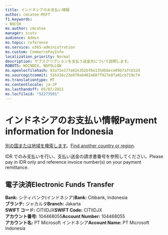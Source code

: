 ```yaml
---
title: インドネシアのお支払い情報
author: cmcatee-MSFT
f1.keywords:
- NOCSH
ms.author: cmcatee
manager: scotv
audience: Admin
ms.topic: reference
ms.service: o365-administration
ms.custom: CommercePayInfo
localization_priority: Normal
description: サブスクリプションを支払う送金先について説明します。
ROBOTS: NOINDEX, NOFOLLOW
ms.openlocfilehash: 83a71e177a82e3b2bf6e1354bbece09b7a7c632d
ms.sourcegitcommit: 51b316c23e070ab402a687f927e8fa01cb719c74
ms.translationtype: MT
ms.contentlocale: ja-JP
ms.lasthandoff: 05/07/2021
ms.locfileid: "52273591"
---
```

# <a name="payment-information-for-indonesia"></a><span data-ttu-id="432a0-103">インドネシアのお支払い情報</span><span class="sxs-lookup"><span data-stu-id="432a0-103">Payment information for Indonesia</span></span>

<span data-ttu-id="432a0-104">[別の国または地域を検索します](../billing-and-payments/pay-for-your-subscription.md)。</span><span class="sxs-lookup"><span data-stu-id="432a0-104">[Find another country or region](../billing-and-payments/pay-for-your-subscription.md).</span></span> 

<span data-ttu-id="432a0-105">IDR でのみ支払いを行い、支払い送金の請求書番号を参照してください。</span><span class="sxs-lookup"><span data-stu-id="432a0-105">Please pay in IDR only and reference invoice number(s) on your payment remittance.</span></span>

## <a name="electronic-funds-transfer"></a><span data-ttu-id="432a0-106">電子決済</span><span class="sxs-lookup"><span data-stu-id="432a0-106">Electronic Funds Transfer</span></span>

<span data-ttu-id="432a0-107">**Bank:** シティバンク(インドネシア)</span><span class="sxs-lookup"><span data-stu-id="432a0-107">**Bank:** Citibank, Indonesia</span></span>  
<span data-ttu-id="432a0-108">**ブランチ:** ジャカルタ</span><span class="sxs-lookup"><span data-stu-id="432a0-108">**Branch:** Jakarta</span></span>  
<span data-ttu-id="432a0-109">**SWIFT コード:** CITIIDJX</span><span class="sxs-lookup"><span data-stu-id="432a0-109">**SWIFT Code:** CITIIDJX</span></span>  
<span data-ttu-id="432a0-110">**アカウント番号:** 104468055</span><span class="sxs-lookup"><span data-stu-id="432a0-110">**Account Number:** 104468055</span></span>  
<span data-ttu-id="432a0-111">**アカウント名:** PT Microsoft インドネシア</span><span class="sxs-lookup"><span data-stu-id="432a0-111">**Account Name:** PT Microsoft Indonesia</span></span>  